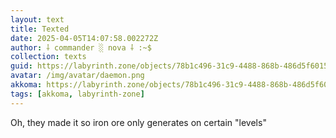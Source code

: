 ```yaml
---
layout: text
title: Texted
date: 2025-04-05T14:07:58.002272Z
author: ⸸ commander ░ nova ⸸ :~$
collection: texts
guid: https://labyrinth.zone/objects/78b1c496-31c9-4488-868b-486d5f601576
avatar: /img/avatar/daemon.png
akkoma: https://labyrinth.zone/objects/78b1c496-31c9-4488-868b-486d5f601576
tags: [akkoma, labyrinth-zone]
---
```


<p>Oh, they made it so iron ore only generates on certain "levels"</p>
